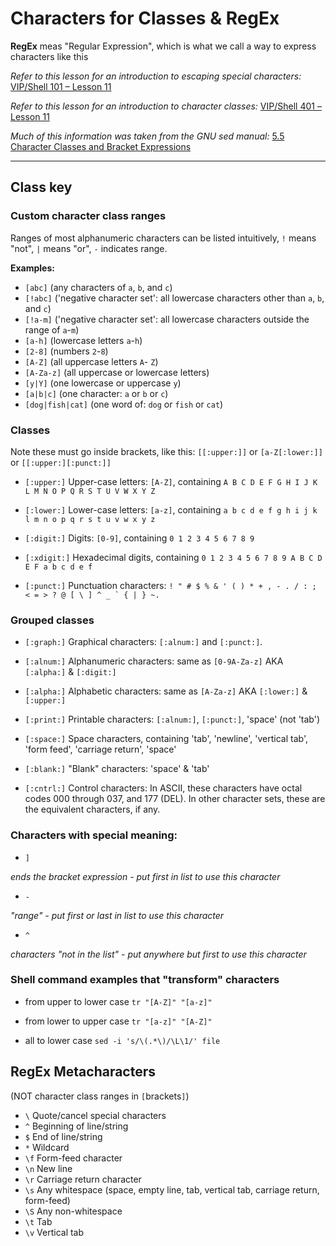 # Characters for Classes & RegEx
**RegEx** meas "Regular Expression", which is what we call a way to express characters like this

*Refer to this lesson for an introduction to escaping special characters:* [VIP/Shell 101 – Lesson 11](https://github.com/inkVerb/vip/blob/master/101-shell/Lesson-11.md)

*Refer to this lesson for an introduction to character classes:* [VIP/Shell 401 – Lesson 11](https://github.com/inkVerb/vip/blob/master/401-shell/Lesson-11.md)

*Much of this information was taken from the GNU sed manual:* [5.5 Character Classes and Bracket Expressions](https://www.gnu.org/software/sed/manual/html_node/Character-Classes-and-Bracket-Expressions.html)
___
## Class key

### Custom character class ranges

Ranges of most alphanumeric characters can be listed intuitively, `!` means "not", `|` means "or", `-` indicates range.

**Examples:**
- `[abc]` (any characters of `a`, `b`, and `c`)
- `[!abc]` ('negative character set': all lowercase characters other than `a`, `b`, and `c`)
- `[!a-m]` ('negative character set': all lowercase characters outside the range of `a`-`m`)
- `[a-h]` (lowercase letters `a`-`h`)
- `[2-8]` (numbers `2`-`8`)
- `[A-Z]` (all uppercase letters `A`- `Z`)
- `[A-Za-z]` (all uppercase or lowercase letters)
- `[y|Y]` (one lowercase or uppercase `y`)
- `[a|b|c]` (one character: `a` or `b` or `c`)
- `[dog|fish|cat]` (one word of: `dog` or `fish` or `cat`)

### Classes
Note these must go inside brackets, like this: `[[:upper:]]` or `[a-Z[:lower:]]` or `[[:upper:][:punct:]]`

- `[:upper:]`
Upper-case letters: `[A-Z]`, containing `A B C D E F G H I J K L M N O P Q R S T U V W X Y Z`

- `[:lower:]`
Lower-case letters: `[a-z]`, containing `a b c d e f g h i j k l m n o p q r s t u v w x y z`

- `[:digit:]`
Digits: `[0-9]`, containing `0 1 2 3 4 5 6 7 8 9`

- `[:xdigit:]`
Hexadecimal digits, containing `0 1 2 3 4 5 6 7 8 9 A B C D E F a b c d e f`

- `[:punct:]`
Punctuation characters: ``! " # $ % & ' ( ) * + , - . / : ; < = > ? @ [ \ ] ^ _ ` { | } ~. ``

### Grouped classes

- `[:graph:]`
Graphical characters: `[:alnum:]` and `[:punct:]`.

- `[:alnum:]`
Alphanumeric characters: same as `[0-9A-Za-z]` AKA `[:alpha:]` & `[:digit:]`

- `[:alpha:]`
Alphabetic characters: same as `[A-Za-z]` AKA `[:lower:]` & `[:upper:]`

- `[:print:]`
Printable characters: `[:alnum:]`, `[:punct:]`, 'space' (not 'tab')

- `[:space:]`
Space characters, containing 'tab', 'newline', 'vertical tab', 'form feed', 'carriage return', 'space'

- `[:blank:]`
"Blank" characters: 'space' & 'tab'

- `[:cntrl:]`
Control characters: In ASCII, these characters have octal codes 000 through 037, and 177 (DEL). In other character sets, these are the equivalent characters, if any.

### Characters with special meaning:

- `]`

*ends the bracket expression - put first in list to use this character*

- `-`

*"range" - put first or last in list to use this character*

- `^`

*characters "not in the list" - put anywhere but first to use this character*

### Shell command examples that "transform" characters

- from upper to lower case
`tr "[A-Z]" "[a-z]"`

- from lower to upper case
`tr "[a-z]" "[A-Z]"`

- all to lower case
`sed -i 's/\(.*\)/\L\1/' file`

## RegEx Metacharacters
(NOT character class ranges in `[`brackets`]`)

- `\` Quote/cancel special characters
- `^` Beginning of line/string
- `$` End of line/string
- `*` Wildcard
- `\f` Form-feed character
- `\n` New line
- `\r` Carriage return character
- `\s` Any whitespace (space, empty line, tab, vertical tab, carriage return, form-feed)
- `\S` Any non-whitespace
- `\t` Tab
- `\v` Vertical tab
